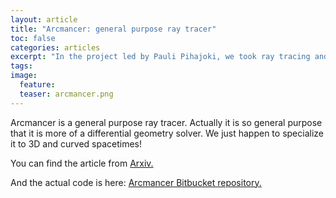 ```yaml
---
layout: article
title: "Arcmancer: general purpose ray tracer"
toc: false
categories: articles
excerpt: "In the project led by Pauli Pihajoki, we took ray tracing and numerical differential geometry to the next level. Images of black holes, disks, neutron stars? Can do!"
tags: 
image:
  feature: 
  teaser: arcmancer.png
---
```



Arcmancer is a general purpose ray tracer. Actually it is so general purpose that it is more of a differential geometry solver. We just happen to specialize it to 3D and curved spacetimes!



You can find the article from [Arxiv.](https://arxiv.org/abs/1804.04670)

And the actual code is here: [Arcmancer Bitbucket repository.](https://bitbucket.org/popiha/arcmancer)


